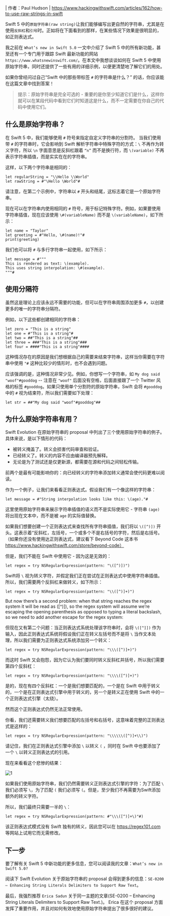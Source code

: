 | 作者：Paul Hudson
| https://www.hackingwithswift.com/articles/162/how-to-use-raw-strings-in-swift

Swift 5 中的`原始字符串(raw string)`让我们能够编写出更自然的字符串，尤其是在使用`反斜杠`和`引号`时。正如将在下面看到的那样，在某些情况下效果是很明显的，如正则表达式。

我之前在 `What’s new in Swift 5.0` 一文中介绍了 Swift 5 中的所有新功能，甚至还有一个专门用于跟踪 Swift 最新功能的网站 `https://www.whatsnewinswift.com/`。在本文中我想谈谈如何在 Swift 5 中使用原始字符串，同时还提供了一些有用的详细示例，以便更清楚地了解它们的用处。

如果你曾经问过自己“Swift 中的那些带标签 `#` 的字符串是什么？” 的话，你应该能在这篇文章中找到答案！

> 提示：原始字符串是完全可选的 - 重要的是你至少知道它们是什么，这样你就可以在某段代码中看到它们时知道这是什么，而不一定需要在你自己的代码中使用它们。

## 什么是原始字符串？

在 Swift 5 中，我们能够使用 `#` 符号来指定自定义字符串的分割符。 当我们使用带 `#` 的字符串时，它会影响到 Swift 解析字符串中特殊字符的方式：`\` 不再作为转义字符，所以 `\n` 字面意思是反斜杠跟着 `“n”` 而不是换行符，而 `\(variable)` 不再表示字符串插值，而是实实在在的字符串。

这样，以下两个字符串是相同的：

```objc
let regularString = "\\Hello \\World"
let rawString = #"\Hello \World"#
```

请注意，在第二个示例中，字符串以 `#` 开头和结尾，这标志着它是一个原始字符串。

现在可以在字符串内使用相同的 `#` 符号，用于标记特殊字符。例如，如果要使用字符串插值，现在应该使用 `\#(variableName)` 而不是 `\(variableName)`，如下所示：

```objc
let name = "Taylor"
let greeting = #"Hello, \#(name)!"#
print(greeting)
```

我们也可以将 `#` 与多行字符串一起使用，如下所示：

```objc
let message = #"""
This is rendered as text: \(example).
This uses string interpolation: \#(example).
"""#
```

## 使用分隔符

虽然这是理论上应该永远不需要的功能，但可以在字符串周围添加更多 `#`，以创建更多的唯一的字符串分隔符。

例如，以下这些都创建相同的字符串：

```objc
let zero = "This is a string"
let one = #"This is a string"#
let two = ##"This is a string"##
let three = ###"This is a string"###
let four = ####"This is a string"####
```

这种情况存在的原因是我们想根据自己的需要来结束字符串，这样当你需要在字符串中使用 `"#` 这种比较少的情形时，也不会遇到问题。

应该强调的是，这种情况非常少见。例如，你想写一个字符串，如 `My dog said "woof"#gooddog` -- 注意在 `"woof"` 后面没有空格，后面直接跟了一个 Twitter 风格的标签 `#gooddog`。如果只使用单个分割符的原始字符串，Swift 会将 `#gooddog` 中的 `#` 视为结束符，所以我们需要如下处理：

```objc
let str = ##"My dog said "woof"#gooddog"##
```

## 为什么原始字符串有用？

Swift Evolution 在原始字符串的 proposal 中列出了三个使用原始字符串的例子。具体来说，是以下情形的代码：

* 被转义掩盖了。转义会损害代码审查和验证。
* 已经转义了。转义的内容不应由编译器预先解释。
* 无论是为了测试还是仅更新源，都需要在源和代码之间轻松传输。

前两个是最有可能影响你的：向已经转义的字符串添加转义通常会使代码更难以阅读。

作为一个例子，让我们来看看正则表达式。假设我们有一个像这样的字符串：

```objc
let message = #"String interpolation looks like this: \(age)."#
```

这里使用原始字符串来展示字符串插值的语义而不是实际使用它 - 字符串 `(age)` 将出现在文本中，而不是被 `age` 的实际值替换。

如果我们想要创建一个正则表达式来查找所有字符串插值，我们将以 `\([^)])` 开头。这表示着“反斜杠，左括号，一个或多个不是右括号的字符，然后是右括号。（如果你还没有使用达正则表达式，建议看下 Beyond Code 这本书 https://www.hackingwithswift.com/store/beyond-code）

但是，我们不能在 Swift 中使用它 - 因为这是无效的：

```objc
let regex = try NSRegularExpression(pattern: "\([^)])")
```

Swift将 `\` 视为转义字符，并假定我们正在尝试在正则表达式中使用字符串插值。所以，我们需要两个反斜杠来做转义，如下所示：

```objc
let regex = try NSRegularExpression(pattern: "\\([^)]+)")
```

But now there’s a second problem: when that string reaches the regex system it will be read as \([^)]), so the regex system will assume we’re escaping the opening parenthesis as opposed to typing a literal backslash, so we need to add another escape for the regex system:

但现在又有第二个问题：当正则表达式系统处理该字符串时，会将 `\([^]])` 作为输入，因此正则表达式系统将假设我们正在转义左括号而不是将 `\` 当作文本处理，所以我们需要为正则表达式系统添加另一个转义：

```objc
let regex = try NSRegularExpression(pattern: "\\\([^)]+)")
```

而这时 Swift 又会抱怨，因为它认为我们要同时转义反斜杠并括号，所以我们需要第四个反斜杠：

```objc
let regex = try NSRegularExpression(pattern: "\\\\([^)]+)")
```

是的，现在有四个反斜杠：一个是我们想要匹配的，一个是在 Swift 中用于转义的，一个是在正则表达式引擎中用于转义的，另一个是转义正在使用 Swift 中的一个正则表达式引擎（太绕）。

然而这个正则表达式仍然无法正常使用。

你看，我们还需要转义我们想要匹配的左括号和右括号，这意味着完整的正则表达式是这样的：

```objc
let regex = try NSRegularExpression(pattern: "\\\\\\([^)]+\\)")
```

请记住，我们在正则表达式引擎中添加 `\` 以转义 `(` ，同时在 Swift 中也要添加了一个 `\` 以转义正则表达式的引用。

现在来看看这个悲惨的结果：

![1](http://)

如果我们使用原始字符串，我们仍然需要转义正则表达式引擎的字符：为了匹配 `\` 我们必须写 `\`，为了匹配 `(` 我们必须写 `(`。但是，至少我们不再需要为Swift添加额外的转义字符。

所以，我们最终只需要一半的 `\`：

```objc
let regex = try NSRegularExpression(pattern: #"\\\([^)]+\)"#)
```

该正则表达式模式没有 Swift 独有的转义，因此您可以在 https://regex101.com 等网站上试用它而无需修改。

## 下一步

要了解有关 Swift 5 中新功能的更多信息，您可以阅读我的文章：`What’s new in Swift 5.0?`

阅读下 Swift Evolution 关于原始字符串的 proposal 会得到更多的信息：`SE-0200 – Enhancing String Literals Delimiters to Support Raw Text`。

最后，我强烈推荐 `Erica Sadun` 关于同一主题的文章(SE-0200 – Enhancing String Literals Delimiters to Support Raw Text.)。 Erica 在这个 proposal 方面发挥了重要作用，并且对如何有效地使用原始字符串提出了很多很好的建议。

